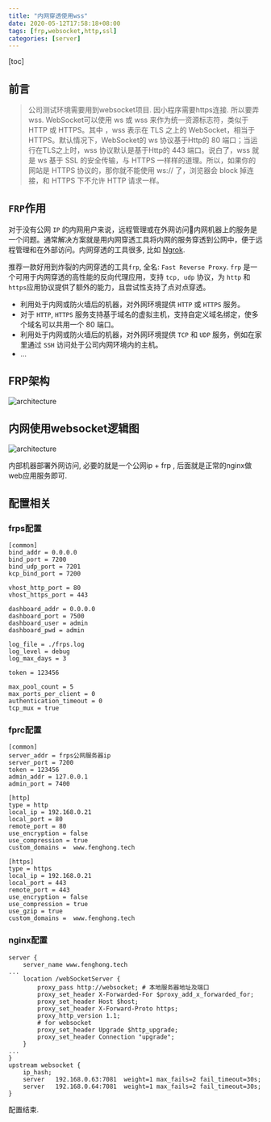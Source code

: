 ```yaml
---
title: "内网穿透使用wss"
date: 2020-05-12T17:58:18+08:00
tags: [frp,websocket,http,ssl]
categories: [server]
---
```




[toc]

## 前言

> 公司测试环境需要用到websocket项目. 因小程序需要https连接. 所以要弄wss. WebSocket可以使用 ws 或 wss 来作为统一资源标志符，类似于 HTTP 或 HTTPS。其中 ，wss 表示在 TLS 之上的 WebSocket，相当于 HTTPS。默认情况下，WebSocket的 ws 协议基于Http的 80 端口；当运行在TLS之上时，wss 协议默认是基于Http的 443 端口。说白了，wss 就是 ws 基于 SSL 的安全传输，与 HTTPS 一样样的道理。所以，如果你的网站是 HTTPS 协议的，那你就不能使用 ws:// 了，浏览器会 block 掉连接，和 HTTPS 下不允许 HTTP 请求一样。

## `FRP`作用

对于没有公网 `IP` 的内网用户来说，远程管理或在外网访问内网机器上的服务是一个问题。通常解决方案就是用内网穿透工具将内网的服务穿透到公网中，便于远程管理和在外部访问。内网穿透的工具很多, 比如 [Ngrok](https://github.com/inconshreveable/ngrok.git).

推荐一款好用到炸裂的内网穿透的工具`frp`, 全名: `Fast Reverse Proxy`.  `frp` 是一个可用于内网穿透的高性能的反向代理应用，支持 `tcp, udp` 协议，为 `http` 和` https `应用协议提供了额外的能力，且尝试性支持了点对点穿透。 

- 利用处于内网或防火墙后的机器，对外网环境提供 `HTTP` 或 `HTTPS` 服务。
- 对于 `HTTP`, `HTTPS` 服务支持基于域名的虚拟主机，支持自定义域名绑定，使多个域名可以共用一个 80 端口。
- 利用处于内网或防火墙后的机器，对外网环境提供 `TCP` 和 `UDP` 服务，例如在家里通过 `SSH` 访问处于公司内网环境内的主机。
- ...

## FRP架构

 ![architecture](https://code.aliyun.com/louisehong/images/raw/master/frp/architecture.png) 

## 内网使用websocket逻辑图

 ![architecture](https://code.aliyun.com/louisehong/images/raw/master/frp/wss.jpg)

内部机器部署外网访问, 必要的就是一个公网ip + frp , 后面就是正常的nginx做web应用服务即可.

## 配置相关

### frps配置

```
[common]
bind_addr = 0.0.0.0
bind_port = 7200
bind_udp_port = 7201
kcp_bind_port = 7200

vhost_http_port = 80
vhost_https_port = 443

dashboard_addr = 0.0.0.0
dashboard_port = 7500
dashboard_user = admin
dashboard_pwd = admin

log_file = ./frps.log
log_level = debug
log_max_days = 3

token = 123456

max_pool_count = 5
max_ports_per_client = 0
authentication_timeout = 0
tcp_mux = true
```

### fprc配置

```
[common]
server_addr = frps公网服务器ip
server_port = 7200
token = 123456
admin_addr = 127.0.0.1
admin_port = 7400

[http]
type = http
local_ip = 192.168.0.21
local_port = 80
remote_port = 80
use_encryption = false
use_compression = true
custom_domains =  www.fenghong.tech

[https]
type = https
local_ip = 192.168.0.21
local_port = 443
remote_port = 443
use_encryption = false
use_compression = true
use_gzip = true
custom_domains =  www.fenghong.tech
```

### nginx配置

```
server {
	server_name www.fenghong.tech
...
	location /webSocketServer {
		proxy_pass http://websocket; # 本地服务器地址及端口
		proxy_set_header X-Forwarded-For $proxy_add_x_forwarded_for;
		proxy_set_header Host $host;
		proxy_set_header X-Forward-Proto https;
		proxy_http_version 1.1;
        # for websocket
		proxy_set_header Upgrade $http_upgrade;
		proxy_set_header Connection "upgrade";
	}
...
}  
upstream websocket {
	ip_hash;
	server   192.168.0.63:7081  weight=1 max_fails=2 fail_timeout=30s;
	server   192.168.0.64:7081  weight=1 max_fails=2 fail_timeout=30s;
}

```

配置结束.



